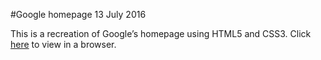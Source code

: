 #Google homepage
13 July 2016

This is a recreation of Google’s homepage using HTML5 and CSS3. Click [here](http://htmlpreview.github.io/?https://github.com/Rsteilberg/The-Odin-Project/blob/master/Google-homepage/index.html) to view in a browser.